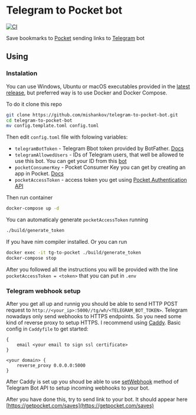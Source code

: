 # Telegram to Pocket bot

[![CI](https://github.com/mishankov/telegram-to-pocket-bot/actions/workflows/ci.yml/badge.svg)](https://github.com/mishankov/telegram-to-pocket-bot/actions/workflows/ci.yml)

Save bookmarks to [Pocket](https://getpocket.com/) sending links to [Telegram](https://telegram.org/) bot

## Using

### Instalation

You can use Windows, Ubuntu or macOS executables provided in the [latest release](https://github.com/mishankov/telegram-to-pocket-bot/releases/latest), but preferred way is to use Docker and Docker Compose.

To do it clone this repo

```bash
git clone https://github.com/mishankov/telegram-to-pocket-bot.git
cd telegram-to-pocket-bot
mv config.template.toml config.toml
```
Then edit `config.toml` file with folowing variables:

- `telegramBotToken` - Telegram Bbot token provided by BotFather. [Docs](https://core.telegram.org/bots)
- `telegramAllowedUsers` - IDs of Telegram users, that well be allowed te use this bot. You can get your ID from this [bot](https://t.me/my_id_bot)
- `pocketConsumerKey` - Pocket Consumer Key you can get by creating an app in Pocket. [Docs](https://getpocket.com/developer/)
- `pocketAccessToken` - access token you get using [Pocket Authentication API](https://getpocket.com/developer/docs/authentication)

Then run container

```bash
docker-compose up -d
```

You can automaticaly generate `pocketAccessToken` running

```bash
./build/generate_token
```

If you have nim compiler installed. Or you can run

```bash
docker exec -it tg-to-pocket ./build/generate_token
docker-compose stop
```
After you followed all the instructions you will be provided with the line `pocketAccessToken = <token>` that you can put in `.env`

### Telegram webhook setup

After you get all up and runnig you should be able to send HTTP POST request to `http://<your_ip>:5000//tg/wh/<TELEGRAM_BOT_TOKEN>`. Telegram nowadays only send webhooks to HTTPS endpoints. So you need some kind of reverse proxy to setup HTTPS. I recommend using [Caddy](https://caddyserver.com/). Basic config in `Caddyfile` to get started:

```
{
    email <your email to sign ssl certificate>
}

<your domain> {
    reverse_proxy 0.0.0.0:5000
}
```
After Caddy is set up you shoud be able to use [setWebhook](https://core.telegram.org/bots/api#setwebhook) method of Telegram Bot API to setup incoming webhooks to your bot.

After you have done this, try to send link to your bot. It should appear here [https://getpocket.com/saves](https://getpocket.com/saves)
